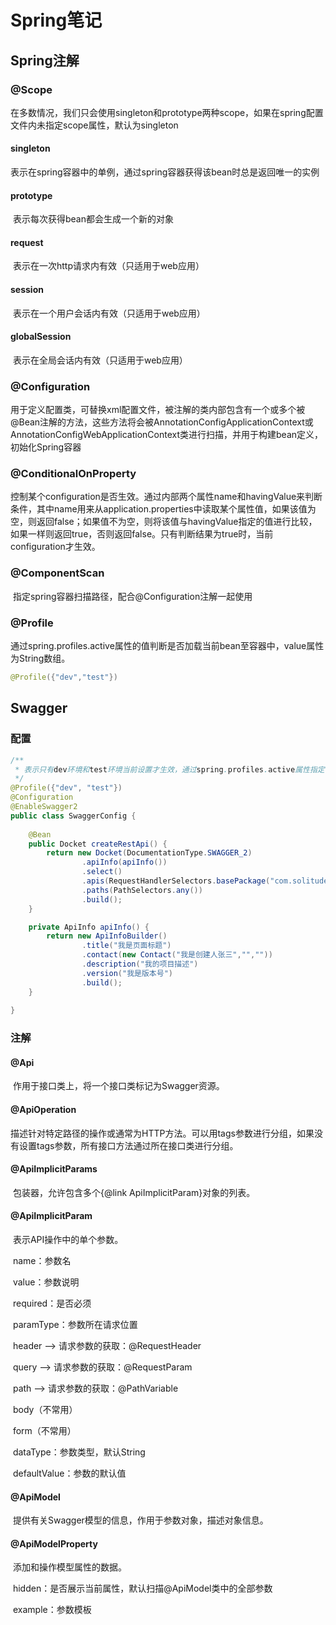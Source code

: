 # Spring笔记

## Spring注解

### @Scope

​	在多数情况，我们只会使用singleton和prototype两种scope，如果在spring配置文件内未指定scope属性，默认为singleton

#### singleton

​	表示在spring容器中的单例，通过spring容器获得该bean时总是返回唯一的实例

#### prototype

​	表示每次获得bean都会生成一个新的对象

#### request

​	表示在一次http请求内有效（只适用于web应用）

#### session

​	表示在一个用户会话内有效（只适用于web应用）

#### globalSession

​	表示在全局会话内有效（只适用于web应用）

### @Configuration

​	用于定义配置类，可替换xml配置文件，被注解的类内部包含有一个或多个被@Bean注解的方法，这些方法将会被AnnotationConfigApplicationContext或AnnotationConfigWebApplicationContext类进行扫描，并用于构建bean定义，初始化Spring容器

### @ConditionalOnProperty

​	控制某个configuration是否生效。通过内部两个属性name和havingValue来判断条件，其中name用来从application.properties中读取某个属性值，如果该值为空，则返回false；如果值不为空，则将该值与havingValue指定的值进行比较，如果一样则返回true，否则返回false。只有判断结果为true时，当前configuration才生效。

### @ComponentScan

​	指定spring容器扫描路径，配合@Configuration注解一起使用

### @Profile

​	通过spring.profiles.active属性的值判断是否加载当前bean至容器中，value属性为String数组。

```java
@Profile({"dev","test"})
```

## Swagger

### 配置

```java
/**
 * 表示只有dev环境和test环境当前设置才生效，通过spring.profiles.active属性指定
 */
@Profile({"dev", "test"})
@Configuration
@EnableSwagger2
public class SwaggerConfig {
    
    @Bean
    public Docket createRestApi() {
        return new Docket(DocumentationType.SWAGGER_2)
                .apiInfo(apiInfo())
                .select()
                .apis(RequestHandlerSelectors.basePackage("com.solitude"))
                .paths(PathSelectors.any())
                .build();
    }

    private ApiInfo apiInfo() {
        return new ApiInfoBuilder()
                .title("我是页面标题")
                .contact(new Contact("我是创建人张三","",""))
                .description("我的项目描述")
                .version("我是版本号")
                .build();
    }
    
}
```

### 注解

#### @Api

​	作用于接口类上，将一个接口类标记为Swagger资源。

#### @ApiOperation

​	描述针对特定路径的操作或通常为HTTP方法。可以用tags参数进行分组，如果没有设置tags参数，所有接口方法通过所在接口类进行分组。

#### @ApiImplicitParams

​	包装器，允许包含多个{@link ApiImplicitParam}对象的列表。

#### @ApiImplicitParam

​	表示API操作中的单个参数。

​	name：参数名

​	value：参数说明

​	required：是否必须

​	paramType：参数所在请求位置

​		header  --> 请求参数的获取：@RequestHeader

​		query   --> 请求参数的获取：@RequestParam

​		path    --> 请求参数的获取：@PathVariable

​		body（不常用）

​		form（不常用）

​	dataType：参数类型，默认String

​	defaultValue：参数的默认值

#### @ApiModel

​	提供有关Swagger模型的信息，作用于参数对象，描述对象信息。

#### @ApiModelProperty

​	添加和操作模型属性的数据。

​	hidden：是否展示当前属性，默认扫描@ApiModel类中的全部参数

​	example：参数模板



​	

​	